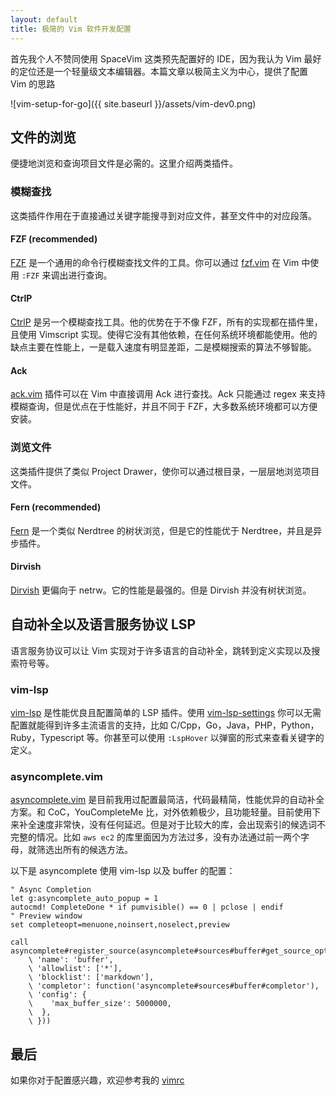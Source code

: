 ```yaml
---
layout: default
title: 极简的 Vim 软件开发配置
---
```


首先我个人不赞同使用 SpaceVim 这类预先配置好的 IDE，因为我认为 Vim 最好的定位还是一个轻量级文本编辑器。本篇文章以极简主义为中心，提供了配置 Vim 的思路

![vim-setup-for-go]({{ site.baseurl }}/assets/vim-dev0.png)

## 文件的浏览

便捷地浏览和查询项目文件是必需的。这里介绍两类插件。

### 模糊查找

这类插件作用在于直接通过关键字能搜寻到对应文件，甚至文件中的对应段落。

#### FZF (recommended)

[FZF](https://github.com/junegunn/fzf) 是一个通用的命令行模糊查找文件的工具。你可以通过 [fzf.vim](https://github.com/junegunn/fzf.vim) 在 Vim 中使用 `:FZF` 来调出进行查询。

#### CtrlP

[CtrlP](https://github.com/kien/ctrlp.vim) 是另一个模糊查找工具。他的优势在于不像 FZF，所有的实现都在插件里，且使用 Vimscript 实现。使得它没有其他依赖，在任何系统环境都能使用。他的缺点主要在性能上，一是载入速度有明显差距，二是模糊搜索的算法不够智能。

#### Ack

[ack.vim](https://github.com/mileszs/ack.vim) 插件可以在 Vim 中直接调用 Ack 进行查找。Ack 只能通过 regex 来支持模糊查询，但是优点在于性能好，并且不同于 FZF，大多数系统环境都可以方便安装。

### 浏览文件

这类插件提供了类似 Project Drawer，使你可以通过根目录，一层层地浏览项目文件。

#### Fern (recommended)

[Fern](https://github.com/lambdalisue/fern.vim) 是一个类似 Nerdtree 的树状浏览，但是它的性能优于 Nerdtree，并且是异步插件。

#### Dirvish

[Dirvish](https://github.com/justinmk/vim-dirvish) 更偏向于 netrw。它的性能是最强的。但是 Dirvish 并没有树状浏览。

## 自动补全以及语言服务协议 LSP

语言服务协议可以让 Vim 实现对于许多语言的自动补全，跳转到定义实现以及搜索符号等。

### vim-lsp

[vim-lsp](https://github.com/prabirshrestha/vim-lsp) 是性能优良且配置简单的 LSP 插件。使用 [vim-lsp-settings](https://github.com/mattn/vim-lsp-settings) 你可以无需配置就能得到许多主流语言的支持，比如 C/Cpp，Go，Java，PHP，Python，Ruby，Typescript 等。你甚至可以使用 `:LspHover` 以弹窗的形式来查看关键字的定义。

### asyncomplete.vim
[asyncomplete.vim](https://github.com/prabirshrestha/asyncomplete.vim) 是目前我用过配置最简洁，代码最精简，性能优异的自动补全方案。和 CoC，YouCompleteMe 比，对外依赖极少，且功能轻量。目前使用下来补全速度非常快，没有任何延迟。但是对于比较大的库，会出现索引的候选词不完整的情况。比如 `aws ec2` 的库里面因为方法过多，没有办法通过前一两个字母，就筛选出所有的候选方法。

以下是 asyncomplete 使用 vim-lsp 以及 buffer 的配置：
```
" Async Completion
let g:asyncomplete_auto_popup = 1
autocmd! CompleteDone * if pumvisible() == 0 | pclose | endif
" Preview window
set completeopt=menuone,noinsert,noselect,preview

call asyncomplete#register_source(asyncomplete#sources#buffer#get_source_options({
    \ 'name': 'buffer',
    \ 'allowlist': ['*'],
    \ 'blocklist': ['markdown'],
    \ 'completor': function('asyncomplete#sources#buffer#completor'),
    \ 'config': {
    \    'max_buffer_size': 5000000,
    \  },
    \ }))
```

## 最后

如果你对于配置感兴趣，欢迎参考我的 [vimrc](https://github.com/ydzhou/dotfiles/blob/master/vim/vimrc)
